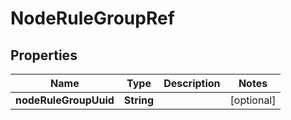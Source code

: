 
# NodeRuleGroupRef

## Properties
Name | Type | Description | Notes
------------ | ------------- | ------------- | -------------
**nodeRuleGroupUuid** | **String** |  |  [optional]



